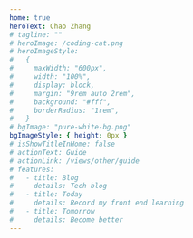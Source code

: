 ```yaml
---
home: true
heroText: Chao Zhang
# tagline: ""
# heroImage: /coding-cat.png
# heroImageStyle:
#   {
#     maxWidth: "600px",
#     width: "100%",
#     display: block,
#     margin: "9rem auto 2rem",
#     background: "#fff",
#     borderRadius: "1rem",
#   }
# bgImage: "pure-white-bg.png"
bgImageStyle: { height: 0px }
# isShowTitleInHome: false
# actionText: Guide
# actionLink: /views/other/guide
# features:
#   - title: Blog
#     details: Tech blog
#   - title: Today
#     details: Record my front end learning
#   - title: Tomorrow
#     details: Become better
---
```

